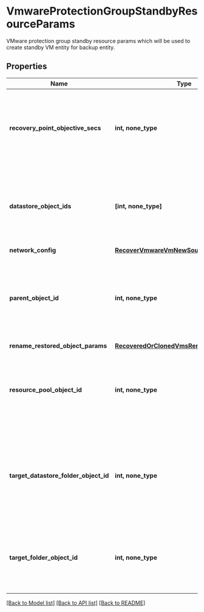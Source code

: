 # VmwareProtectionGroupStandbyResourceParams

VMware protection group standby resource params which will be used to create standby VM entity for backup entity.

## Properties
Name | Type | Description | Notes
------------ | ------------- | ------------- | -------------
**recovery_point_objective_secs** | **int, none_type** | Specifies the recovery point objective time user expects for this standby resource. | [optional] 
**datastore_object_ids** | **[int, none_type]** | Specifies the list of IDs of the datastore objects where this standby resource should be created. | [optional] 
**network_config** | [**RecoverVmwareVmNewSourceNetworkConfig**](RecoverVmwareVmNewSourceNetworkConfig.md) |  | [optional] 
**parent_object_id** | **int, none_type** | Specifies the object id for parent vCenter source where this standby resource should be created. | [optional] 
**rename_restored_object_params** | [**RecoveredOrClonedVmsRenameConfig**](RecoveredOrClonedVmsRenameConfig.md) |  | [optional] 
**resource_pool_object_id** | **int, none_type** | Specifies the object id for resource pool where this standby resource should be created. | [optional] 
**target_datastore_folder_object_id** | **int, none_type** | Specifies the object id for target datastore folder where disks for this standby resource should be placed. | [optional] 
**target_folder_object_id** | **int, none_type** | Specifies the object id for target vm folder where this standby resource should be created. | [optional] 

[[Back to Model list]](../README.md#documentation-for-models) [[Back to API list]](../README.md#documentation-for-api-endpoints) [[Back to README]](../README.md)


